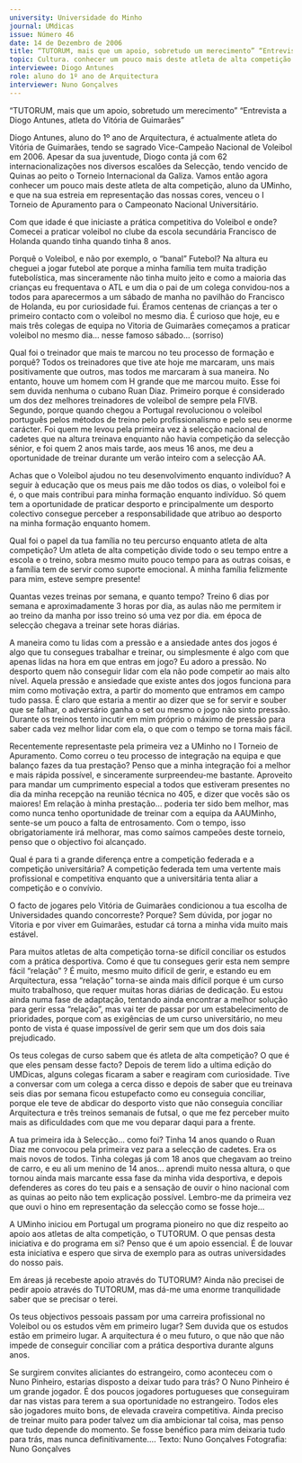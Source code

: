 ```yaml
---
university: Universidade do Minho
journal: UMdicas
issue: Número 46
date: 14 de Dezembro de 2006
title: “TUTORUM, mais que um apoio, sobretudo um merecimento” “Entrevista a Diogo Antunes, atleta do Vitória de Guimarães”
topic: Cultura. conhecer um pouco mais deste atleta de alta competição
interviewee: Diogo Antunes
role: aluno do 1º ano de Arquitectura
interviewer: Nuno Gonçalves
---
```




“TUTORUM, mais que um apoio, sobretudo um merecimento” 
“Entrevista a Diogo Antunes, atleta do
Vitória de Guimarães”


Diogo Antunes, aluno do 1º ano de Arquitectura, é actualmente atleta do Vitória de Guimarães, tendo se sagrado Vice-Campeão Nacional de Voleibol em 2006. Apesar da sua juventude, Diogo conta já com 62 internacionalizações nos diversos escalões da Selecção, tendo vencido de Quinas ao peito o Torneio Internacional da Galiza.
Vamos então agora conhecer um pouco mais deste atleta de alta competição, aluno da UMinho, e que na sua estreia em representação das nossas cores, venceu o I Torneio de Apuramento para o Campeonato Nacional Universitário.


Com que idade é que iniciaste a prática
competitiva do Voleibol e onde?
Comecei a praticar voleibol no clube da escola
secundária Francisco de Holanda quando tinha
quando tinha 8 anos.


Porquê o Voleibol, e não por exemplo, o “banal”
Futebol?
Na altura eu cheguei a jogar futebol ate porque a
minha família tem muita tradição futebolística, mas
sinceramente não tinha muito jeito e como a maioria
das crianças eu frequentava o ATL e um dia o pai de
um colega convidou-nos a todos para aparecermos a
um sábado de manha no pavilhão do Francisco de
Holanda, eu por curiosidade fui. Éramos centenas de
crianças a ter o primeiro contacto com o voleibol no
mesmo dia. É curioso que hoje, eu e mais três colegas
de equipa no Vitoria de Guimarães começamos a
praticar voleibol no mesmo dia… nesse famoso
sábado… (sorriso)


Qual foi o treinador que mais te marcou no teu
processo de formação e porquê?
Todos os treinadores que tive ate hoje me marcaram,
uns mais positivamente que outros, mas todos me
marcaram à sua maneira. No entanto, houve um
homem com H grande que me marcou muito. Esse foi
sem duvida nenhuma o cubano Ruan Diaz. Primeiro
porque é considerado um dos dez melhores
treinadores de voleibol de sempre pela FIVB.
Segundo, porque quando chegou a Portugal
revolucionou o voleibol português pelos métodos de
treino pelo profissionalismo e pelo seu enorme
carácter. Foi quem me levou pela primeira vez à
selecção nacional de cadetes que na altura treinava
enquanto não havia competição da selecção sénior,
e foi quem 2 anos mais tarde, aos meus 16 anos, me
deu a oportunidade de treinar durante um verão
inteiro com a selecção AA.


Achas que o Voleibol ajudou no teu
desenvolvimento enquanto indivíduo?
A seguir à educação que os meus pais me dão todos
os dias, o voleibol foi e é, o que mais contribui para
minha formação enquanto indivíduo. Só quem tem a
oportunidade de praticar desporto e principalmente
um desporto colectivo consegue perceber a
responsabilidade que atribuo ao desporto na minha
formação enquanto homem.


Qual foi o papel da tua família no teu percurso
enquanto atleta de alta competição?
Um atleta de alta competição divide todo o seu tempo
entre a escola e o treino, sobra mesmo muito pouco
tempo para as outras coisas, e a família tem de servir
como suporte emocional. A minha família felizmente
para mim, esteve sempre presente!


Quantas vezes treinas por semana, e quanto
tempo?
Treino 6 dias por semana e aproximadamente 3 horas
por dia, as aulas não me permitem ir ao treino da
manha por isso treino só uma vez por dia. em época
de selecção chegava a treinar sete horas diárias.


A maneira como tu lidas com a pressão e a
ansiedade antes dos jogos é algo que tu
consegues trabalhar e treinar, ou simplesmente é
algo com que apenas lidas na hora em que entras
em jogo?
Eu adoro a pressão. No desporto quem não conseguir
lidar com ela não pode competir ao mais alto nível.
Aquela pressão e ansiedade que existe antes dos
jogos funciona para mim como motivação extra, a
partir do momento que entramos em campo tudo
passa. É claro que estaria a mentir ao dizer que se for
servir e souber que se falhar, o adversário ganha o
set ou mesmo o jogo não sinto pressão. Durante os
treinos tento incutir em mim próprio o máximo de
pressão para saber cada vez melhor lidar com ela, o
que com o tempo se torna mais fácil.


Recentemente representaste pela primeira vez a
UMinho no I Torneio de Apuramento. Como correu
o teu processo de integração na equipa e que
balanço fazes da tua prestação?
Penso que a minha integração foi a melhor e mais
rápida possível, e sinceramente surpreendeu-me
bastante. Aproveito para mandar um cumprimento
especial a todos que estiveram presentes no dia da
minha recepção na reunião técnica no 405, e dizer
que vocês são os maiores! Em relação à minha
prestação… poderia ter sido bem melhor, mas como
nunca tenho oportunidade de treinar com a equipa da
AAUMinho, sente-se um pouco a falta de
entrosamento. Com o tempo, isso obrigatoriamente
irá melhorar, mas como saímos campeões deste
torneio, penso que o objectivo foi alcançado.


Qual é para ti a grande diferença entre a
competição federada e a competição
universitária?
A competição federada tem uma vertente mais
profissional e competitiva enquanto que a
universitária tenta aliar a competição e o convívio.


O facto de jogares pelo Vitória de Guimarães
condicionou a tua escolha de Universidades
quando concorreste? Porque?
Sem dúvida, por jogar no Vitoria e por viver em
Guimarães, estudar cá torna a minha vida muito mais
estável.


Para muitos atletas de alta competição torna-se
difícil conciliar os estudos com a prática
desportiva. Como é que tu consegues gerir esta
nem sempre fácil “relação” ?
É muito, mesmo muito difícil de gerir, e estando eu em
Arquitectura, essa “relação” torna-se ainda mais
difícil porque é um curso muito trabalhoso, que requer
muitas horas diárias de dedicação. Eu estou ainda
numa fase de adaptação, tentando ainda encontrar a
melhor solução para gerir essa “relação”, mas vai ter
de passar por um estabelecimento de prioridades,
porque com as exigências de um curso universitário,
no meu ponto de vista é quase impossível de gerir
sem que um dos dois saia prejudicado.


Os teus colegas de curso sabem que és atleta de
alta competição? O que é que eles pensam desse
facto?
Depois de terem lido a ultima edição do UMDicas,
alguns colegas ficaram a saber e reagiram com
curiosidade. Tive a conversar com um colega a cerca
disso e depois de saber que eu treinava seis dias por
semana ficou estupefacto como eu conseguia
conciliar, porque ele teve de abdicar do desporto visto
que não conseguia conciliar Arquitectura e três
treinos semanais de futsal, o que me fez perceber
muito mais as dificuldades com que me vou deparar
daqui para a frente.


A tua primeira ida à Selecção… como foi?
Tinha 14 anos quando o Ruan Diaz me convocou pela
primeira vez para a selecção de cadetes. Era os mais
novos de todos. Tinha colegas já com 18 anos que
chegavam ao treino de carro, e eu ali um menino de
14 anos… aprendi muito nessa altura, o que tornou
ainda mais marcante essa fase da minha vida
desportiva, e depois defenderes as cores do teu pais
e a sensação de ouvir o hino nacional com as quinas
ao peito não tem explicação possível. Lembro-me da
primeira vez que ouvi o hino em representação da
selecção como se fosse hoje…


A UMinho iniciou em Portugal um programa
pioneiro no que diz respeito ao apoio aos atletas
de alta competição, o TUTORUM. O que pensas
desta iniciativa e do programa em si?
Penso que é um apoio essencial. É de louvar esta
iniciativa e espero que sirva de exemplo para as
outras universidades do nosso pais.


Em áreas já recebeste apoio através do
TUTORUM?
Ainda não precisei de pedir apoio através do
TUTORUM, mas dá-me uma enorme tranquilidade
saber que se precisar o terei.


Os teus objectivos pessoais passam por uma
carreira profissional no Voleibol ou os estudos
vêm em primeiro lugar?
Sem duvida que os estudos estão em primeiro lugar. A
arquitectura é o meu futuro, o que não que não
impede de conseguir conciliar com a prática
desportiva durante alguns anos.


Se surgirem convites aliciantes do estrangeiro,
como aconteceu com o Nuno Pinheiro, estarias
disposto a deixar tudo para trás?
O Nuno Pinheiro é um grande jogador. É dos poucos
jogadores portugueses que conseguiram dar nas
vistas para terem a sua oportunidade no estrangeiro.
Todos eles são jogadores muito bons, de elevada
craveira competitiva. Ainda preciso de treinar muito
para poder talvez um dia ambicionar tal coisa, mas
penso que tudo depende do momento. Se fosse
benéfico para mim deixaria tudo para trás, mas nunca
definitivamente….
Texto:  Nuno Gonçalves 
Fotografia:  Nuno Gonçalves